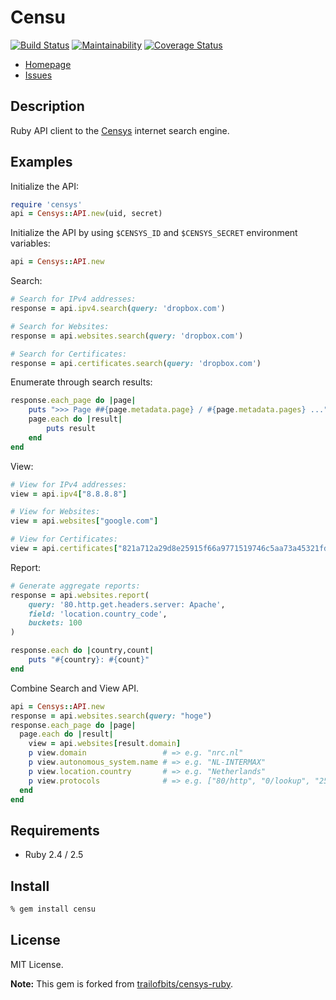 # Censu

[![Build Status](https://travis-ci.org/ninoseki/censu.svg?branch=master)](https://travis-ci.org/ninoseki/censu)
[![Maintainability](https://api.codeclimate.com/v1/badges/39e77d63ce6a7d89b4dc/maintainability)](https://codeclimate.com/github/ninoseki/censu/maintainability)
[![Coverage Status](https://coveralls.io/repos/github/ninoseki/censu/badge.svg?branch=master)](https://coveralls.io/github/ninoseki/censu?branch=master)

* [Homepage](https://github.com/ninoseki/censu)
* [Issues](https://github.com/ninoseki/censu/issues)

## Description

Ruby API client to the [Censys] internet search engine.

## Examples

Initialize the API:

```ruby
require 'censys'
api = Censys::API.new(uid, secret)
```

Initialize the API by using `$CENSYS_ID` and `$CENSYS_SECRET` environment variables:

```ruby
api = Censys::API.new
```

Search:

```ruby
# Search for IPv4 addresses:
response = api.ipv4.search(query: 'dropbox.com')

# Search for Websites:
response = api.websites.search(query: 'dropbox.com')

# Search for Certificates:
response = api.certificates.search(query: 'dropbox.com')
```

Enumerate through search results:

```ruby
response.each_page do |page|
    puts ">>> Page ##{page.metadata.page} / #{page.metadata.pages} ..."
    page.each do |result|
        puts result
    end
end
```

View:

```ruby
# View for IPv4 addresses:
view = api.ipv4["8.8.8.8"]

# View for Websites:
view = api.websites["google.com"]

# View for Certificates:
view = api.certificates["821a712a29d8e25915f66a9771519746c5aa73a45321fd4ca7ef644e1cadda59"]
```

Report:

```ruby
# Generate aggregate reports:
response = api.websites.report(
    query: '80.http.get.headers.server: Apache',
    field: 'location.country_code',
    buckets: 100
)

response.each do |country,count|
    puts "#{country}: #{count}"
end
```

Combine Search and View API.

```ruby
api = Censys::API.new
response = api.websites.search(query: "hoge")
response.each_page do |page|
  page.each do |result|
    view = api.websites[result.domain]
    p view.domain                 # => e.g. "nrc.nl"
    p view.autonomous_system.name # => e.g. "NL-INTERMAX"
    p view.location.country       # => e.g. "Netherlands"
    p view.protocols              # => e.g. ["80/http", "0/lookup", "25/smtp", "443/https_www", "443/https", "80/http_www"]
  end
end
```

## Requirements

- Ruby 2.4 / 2.5

## Install

```bash
% gem install censu
```

## License

MIT License.

**Note:** This gem is forked from [trailofbits/censys-ruby](https://github.com/trailofbits/censys-ruby).

[ruby]: http://www.ruby-lang.org/
[Censys]: https://censys.io/

